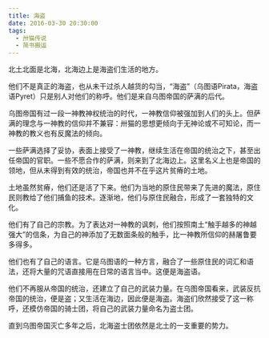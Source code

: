```yaml
---
title: 海盗
date: 2016-03-30 20:30:00
tags:
  - 卅猫传说
  - 简书搬运
---
```


北土北面是北海，北海边上是海盗们生活的地方。

他们不是真正的海盗，也从未干过杀人越货的勾当，“海盗”（乌图语Pirata，海盗语Pyret）只是别人对他们的称呼。他们是来自乌图帝国的萨满的后代。

乌图帝国有过一段一神教神权统治的时代，一神教信仰被强加到人们的头上。但萨满的理念与一神教的信仰并不兼容：卅猫的思想更倾向于无神论或不可知论，而一神教的教义也有反魔法的倾向。

一些萨满选择了妥协，表面上接受了一神教，继续生活在帝国的统治之下，甚至出任帝国的官职。一些不愿合作的萨满，则来到了北海边上。这里名义上也是帝国的领地，但从未得到有效的统治，帝国也并不在乎这片贫瘠的土地。

土地虽然贫瘠，他们还是活了下来。他们为当地的原住民带来了先进的魔法，原住民则教给了他们捕鱼的技术。逐渐地，他们与原住民融合，形成了一套独特的文化。

他们有了自己的宗教。为了表达对一神教的讽刺，他们按照南土“触手越多的神越强大”的信条，为自己的神添加了无数面条般的触手，比一神教所信仰的赫屠鲁要多得多。

他们也有了自己的语言。它是乌图语的一种方言，融合了一些原住民的词汇和语法，还将大量的咒语直接用在日常的语言当中。这便是海盗语。

他们不再服从帝国的统治，还建立了自己的武装力量。在乌图帝国看来，武装反抗帝国的统治，便是盗；又生活在海边，因此便是海盗。海盗们欣然接受了这一称呼，还模仿帝国的骑士团，将自己的武装力量命名为盗士团。

直到乌图帝国灭亡多年之后，北海盗士团依然是北土的一支重要的势力。
